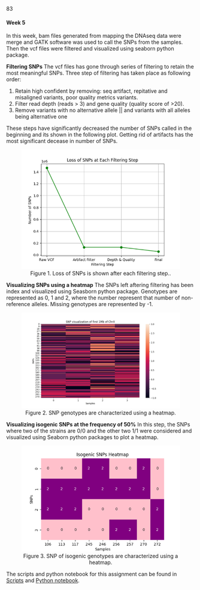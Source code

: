 83
#### Week 5
In this week, bam files generated from mapping the DNAseq data were merge and GATK software was used to call the SNPs from the samples. Then the vcf files were filtered and visualized using seaborn python package.

**Filtering SNPs**
The vcf files has gone through series of filtering to retain the most meaningful SNPs. Three step of filtering has taken place as following order:
1) Retain high confident by removing: seq artifact, repitative and misaligned variants, poor quality metrics variants.
2) Filter read depth (reads > 3) and gene quality (quality score of >20).
3) Remove variants with no alternative allele || and variants with all alleles being alternative one

These steps have significantly decreased the number of SNPs called in the beginning and its shown in the following plot. Getting rid of artifacts has the most significant decease in number of SNPs.
<figure>
    <img src="data/processed/DNAseq/figures/snp-filtering-plot.png" alt="Loss of SNPs is shown after each filtering step." style="width:500px; height:auto;">
    <figcaption style="text-align: center;">Figure 1. Loss of SNPs is shown after each filtering step..</figcaption>
</figure>




**Visualizing SNPs using a heatmap**
The SNPs left aftering filtering has been index and visualized using Seasborn python package. Genotypes are represented as 0, 1 and 2, where the number represent that number of non-reference alleles. Missing genotypes are represented by -1.

<figure>
    <img src="data/processed/DNAseq/figures/snp_visualization.png" alt="SNP genotypes are characterized using a heatmap. " style="width:700px; height:auto;">
    <figcaption style="text-align: center;">Figure 2. SNP genotypes are characterized using a heatmap.</figcaption>
</figure>




**Visualizing isogenic SNPs at the frequency of 50%**
In this step, the SNPs where two of the strains are 0/0 and the other two 1/1 were considered and visualized using Seaborn python packages to plot a heatmap.

<figure>
    <img src="data/processed/DNAseq/figures/snp_isogenic.png" alt="SNP isogenic genotypes are characterized using a heatmap. " style="width:500px; height:auto;">
    <figcaption style="text-align: center;">Figure 3. SNP of isogenic genotypes are characterized using a heatmap.</figcaption>
</figure>

The scripts and python notebook for this assignment can be found in [Scripts](code/scripts/week5) and [Python notebook](code/pynb).
